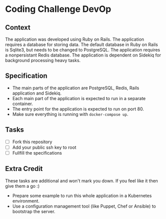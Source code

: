 # Coding Challenge DevOp

## Context
The application was developed using Ruby on Rails.
The application requires a database for storing data.
The default database in Ruby on Rails is Sqlite3, but needs to be changed to PostgreSQL.
The application requires a nonpersistant Redis database.
The application is dependent on Sidekiq for background processing heavy tasks.

## Specification
- The main parts of the application are PostgreSQL, Redis, Rails application and Sidekiq.
- Each main part of the application is expected to run in a separate container.
- The entry point for the application is expected to run on port 80.
- Make sure everything is running with `docker-compose up`.

## Tasks
- [ ] Fork this repository
- [ ] Add your public ssh key to root
- [ ] Fullfill the specifications

## Extra Credit
These tasks are additional and won't mark you down. If you feel like it then give them a go :)
- Prepare some example to run this whole application in a Kubernetes environment.
- Use a configuration management tool (like Puppet, Chef or Ansible) to bootstrap the server.


